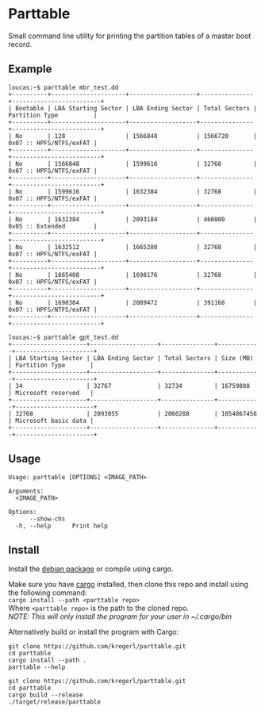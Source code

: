 # Parttable
Small command line utility for printing the partition tables of a master boot record.

## Example
```
loucas:~$ parttable mbr_test.dd
+----------+---------------------+-------------------+---------------+-------------------------+
| Bootable | LBA Starting Sector | LBA Ending Sector | Total Sectors | Partition Type          |
+----------+---------------------+-------------------+---------------+-------------------------+
| No       | 128                 | 1566848           | 1566720       | 0x07 :: HPFS/NTFS/exFAT |
+----------+---------------------+-------------------+---------------+-------------------------+
| No       | 1566848             | 1599616           | 32768         | 0x07 :: HPFS/NTFS/exFAT |
+----------+---------------------+-------------------+---------------+-------------------------+
| No       | 1599616             | 1632384           | 32768         | 0x07 :: HPFS/NTFS/exFAT |
+----------+---------------------+-------------------+---------------+-------------------------+
| No       | 1632384             | 2093184           | 460800        | 0x05 :: Extended        |
+----------+---------------------+-------------------+---------------+-------------------------+
| No       | 1632512             | 1665280           | 32768         | 0x07 :: HPFS/NTFS/exFAT |
+----------+---------------------+-------------------+---------------+-------------------------+
| No       | 1665408             | 1698176           | 32768         | 0x07 :: HPFS/NTFS/exFAT |
+----------+---------------------+-------------------+---------------+-------------------------+
| No       | 1698304             | 2089472           | 391168        | 0x07 :: HPFS/NTFS/exFAT |
+----------+---------------------+-------------------+---------------+-------------------------+

loucas:~$ parttable gpt_test.dd
+---------------------+-------------------+---------------+------------+----------------------+
| LBA Starting Sector | LBA Ending Sector | Total Sectors | Size (MB)  | Partition Type       |
+---------------------+-------------------+---------------+------------+----------------------+
| 34                  | 32767             | 32734         | 16759808   | Microsoft reserved   |
+---------------------+-------------------+---------------+------------+----------------------+
| 32768               | 2093055           | 2060288       | 1054867456 | Microsoft basic data |
+---------------------+-------------------+---------------+------------+----------------------+
```

## Usage 
```
Usage: parttable [OPTIONS] <IMAGE_PATH>

Arguments:
  <IMAGE_PATH>  

Options:
      --show-chs  
  -h, --help      Print help
```

## Install
Install the [debian package](https://github.com/kregerl/parttable/releases/latest) or compile using cargo.

Make sure you have [cargo](https://doc.rust-lang.org/cargo/getting-started/installation.html) installed, then clone this repo and install using the following command:  
`cargo install --path <parttable repo>`  
Where `<parttable repo>` is the path to the cloned repo.  
*NOTE: This will only install the program for your user in ~/.cargo/bin*

Alternatively build or install the program with Cargo:
```
git clone https://github.com/kregerl/parttable.git
cd parttable
cargo install --path .
parttable --help
```

```
git clone https://github.com/kregerl/parttable.git
cd parttable
cargo build --release
./target/release/parttable
```
